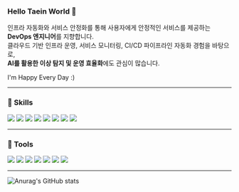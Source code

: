 ### Hello Taein World 👋

인프라 자동화와 서비스 안정화를 통해 사용자에게 안정적인 서비스를 제공하는 **DevOps 엔지니어**를 지향합니다.  
클라우드 기반 인프라 운영, 서비스 모니터링, CI/CD 파이프라인 자동화 경험을 바탕으로,  
**AI를 활용한 이상 탐지 및 운영 효율화**에도 관심이 많습니다.

I'm Happy Every Day :)





---

### 💨 Skills

<img src="https://img.shields.io/badge/java-000000?style=for-the-badge&logo=java&logoColor=white">
<img src="https://img.shields.io/badge/JPA-000000?style=for-the-badge&logo=JPA&logoColor=white">
<img src="https://img.shields.io/badge/Spring-6DB33F?style=for-the-badge&logo=Spring&logoColor=white">
<img src="https://img.shields.io/badge/Docker-2496ED?style=for-the-badge&logo=Docker&logoColor=white">
<img src="https://img.shields.io/badge/Redis-DC382D?style=for-the-badge&logo=Redis&logoColor=white">
<img src="https://img.shields.io/badge/Gradle-02303A?style=for-the-badge&logo=Gradle&logoColor=white">
<img src="https://img.shields.io/badge/AWS-232F3E?style=for-the-badge&logo=Amazon AWS&logoColor=white">
<img src="https://img.shields.io/badge/Elasticsearch-005571?style=for-the-badge&logo=Elasticsearch&logoColor=white">

---

### 🔨 Tools

<img src="https://img.shields.io/badge/IntelliJ-000000?style=for-the-badge&logo=IntelliJ IDEA&logoColor=white">
<img src="https://img.shields.io/badge/Jira-0052CC?style=for-the-badge&logo=Jira Software&logoColor=white">
<img src="https://img.shields.io/badge/Confluence-172B4D?style=for-the-badge&logo=Confluence&logoColor=white">
<img src="https://img.shields.io/badge/Jenkins-D24939?style=for-the-badge&logo=Jenkins&logoColor=white">
<img src="https://img.shields.io/badge/Slack-4A154B?style=for-the-badge&logo=Slack&logoColor=white">
<img src="https://img.shields.io/badge/Grafana-F46800?style=for-the-badge&logo=Grafana&logoColor=white">
<img src="https://img.shields.io/badge/Kibana-005571?style=for-the-badge&logo=Kibana&logoColor=white">

---

![Anurag's GitHub stats](https://github-readme-stats.vercel.app/api?username=anuraghazra&show_icons=true&theme=radical)
